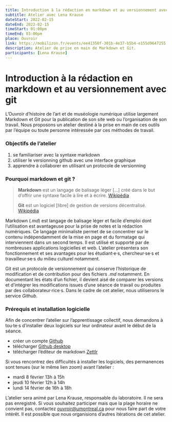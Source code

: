 ```yaml
---
title: Introduction à la rédaction en markdown et au versionnement avec git
subtitle: Atelier avec Lena Krause
dateStart: 2022-02-15
dateEnd: 2022-02-15
timeStart: 01:00pm
timeEnd: 03:00pm
place: Ouvroir
link: https://mobilizon.fr/events/ee41350f-301b-4e37-b5b4-e155d9647255
description: Atelier de prise en main de Markdown et Git.
participants: [Lena Krause]
---
```


# Introduction à la rédaction en markdown et au versionnement avec git

L’Ouvroir d’histoire de l’art et de muséologie numérique utilise largement Markdown et Git pour la publication de son site web ou l’organisation de son travail. Nous proposons un atelier destiné à la prise en main de ces outils par l’équipe ou toute personne intéressée par ces méthodes de travail.

### Objectifs de l’atelier

1. se familiariser avec la syntaxe markdown
2. utiliser le versionning github avec une interface graphique
3. apprendre à collaborer en utilisant un protocole de versionning

### Pourquoi markdown et git ?

> **Markdown** est un langage de balisage léger [...] créé dans le but d’offrir une syntaxe facile à lire et à écrire. [Wikipédia](https://fr.wikipedia.org/wiki/Markdown)
>
> **Git** est un logiciel [libre] de gestion de versions décentralisé. [Wikipédia](https://fr.wikipedia.org/wiki/Git)

Markdown (_.md_) est langage de balisage léger et facile d’emploi dont l’utilisation est avantageuse pour la prise de notes et la rédaction numériques. Ce langage minimaliste permet de se concentrer sur le contenu indépendamment de la mise en page et du formatage qui interviennent dans un second temps. Il est utilisé et supporté par de nombreuses applications logicielles et web. L’atelier présentera son fonctionnement et ses avantages pour les étudiant·e·s, chercheur·se·s et travailleur·se·s du milieu culturel notamment.

Git est un protocole de versionnement qui conserve l’historique de modification et de contribution pour des fichiers _.md_ notamment. En documentant les états d’un fichier, il devient aisé de comparer les versions et d’intégrer les modifications issues d’une séance de travail ou produites par des collaborateur·rice·s. Dans le cadre de cet atelier, nous utiliserons le service _Github_.

### Prérequis et installation logicielle

Afin de concentrer l’atelier sur l’apprentissage collectif, nous demandons à tou·te·s d’installer deux logiciels sur leur ordinateur avant le début de la séance.

- créer un compte [Github](https://github.com/)
- télécharger [Github desktop](https://desktop.github.com/)
- télécharger l’éditeur de markdown [Zettlr](https://www.zettlr.com/download)

Si vous rencontrez des difficultés à installer les logiciels, des permanences sont tenues (sur le même lien zoom) avant l’atelier :

- mardi 8 février 13h à 15h
- jeudi 10 février 12h à 14h
- lundi 14 février de 16h à 18h

L’atelier sera animé par Lena Krause, responsable du laboratoire. Il ne sera pas enregistré. Si vous souhaitez participer mais que la plage horaire ne convient pas, contactez ouvroir@umontreal.ca pour nous faire part de votre intérêt. Il est possible que nous organisions d’autres itérations de cet atelier.

